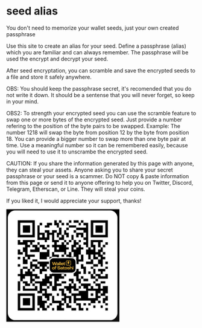 # seed alias
You don't need to memorize your wallet seeds, just your own created passphrase

Use this site to create an alias for your seed.
Define a passphrase (alias) which you are familiar and can always remember.
The passphrase will be used the encrypt and decrypt your seed.

After seed encryptation, you can scramble and save the encrypted seeds to a file and store it safely anywhere.

OBS: You should keep the passphrase secret, it's recomended that you do not write it down. 
It should be a sentense that you will never forget, so keep in your mind.

OBS2: To strength your encrypted seed you can use the scramble feature to swap one or more bytes of the encrypted seed.
Just provide a number refering to the position of the byte pairs to be swapped. Example: 
The number 1218 will swap the byte from position 12 by the byte from position 18.
You can provide a bigger number to swap more than one byte pair at time.
Use a meaningful number so it can be remembered easily, because you will need to use it to unscrambe the encrypted seed.

CAUTION: If you share the information generated by this page with anyone, they can steal your assets. 
Anyone asking you to share your secret passphrase or your seed is a scammer.
Do NOT copy & paste information from this page or send it to anyone offering to help you on Twitter, Discord, Telegram, Etherscan, or Line.
They will steal your coins.

If you liked it, I would appreciate your support, thanks!

![address: spasticrod78@walletofsatoshi.com](donation-qrcode.jpeg)
